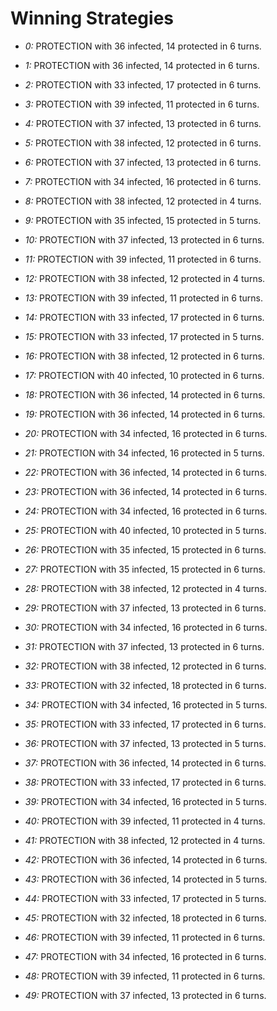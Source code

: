 # Winning Strategies

* _0:_ PROTECTION with 36 infected, 14 protected in 6 turns.


* _1:_ PROTECTION with 36 infected, 14 protected in 6 turns.


* _2:_ PROTECTION with 33 infected, 17 protected in 6 turns.


* _3:_ PROTECTION with 39 infected, 11 protected in 6 turns.


* _4:_ PROTECTION with 37 infected, 13 protected in 6 turns.


* _5:_ PROTECTION with 38 infected, 12 protected in 6 turns.


* _6:_ PROTECTION with 37 infected, 13 protected in 6 turns.


* _7:_ PROTECTION with 34 infected, 16 protected in 6 turns.


* _8:_ PROTECTION with 38 infected, 12 protected in 4 turns.


* _9:_ PROTECTION with 35 infected, 15 protected in 5 turns.


* _10:_ PROTECTION with 37 infected, 13 protected in 6 turns.


* _11:_ PROTECTION with 39 infected, 11 protected in 6 turns.


* _12:_ PROTECTION with 38 infected, 12 protected in 4 turns.


* _13:_ PROTECTION with 39 infected, 11 protected in 6 turns.


* _14:_ PROTECTION with 33 infected, 17 protected in 6 turns.


* _15:_ PROTECTION with 33 infected, 17 protected in 5 turns.


* _16:_ PROTECTION with 38 infected, 12 protected in 6 turns.


* _17:_ PROTECTION with 40 infected, 10 protected in 6 turns.


* _18:_ PROTECTION with 36 infected, 14 protected in 6 turns.


* _19:_ PROTECTION with 36 infected, 14 protected in 6 turns.


* _20:_ PROTECTION with 34 infected, 16 protected in 6 turns.


* _21:_ PROTECTION with 34 infected, 16 protected in 5 turns.


* _22:_ PROTECTION with 36 infected, 14 protected in 6 turns.


* _23:_ PROTECTION with 36 infected, 14 protected in 6 turns.


* _24:_ PROTECTION with 34 infected, 16 protected in 6 turns.


* _25:_ PROTECTION with 40 infected, 10 protected in 5 turns.


* _26:_ PROTECTION with 35 infected, 15 protected in 6 turns.


* _27:_ PROTECTION with 35 infected, 15 protected in 6 turns.


* _28:_ PROTECTION with 38 infected, 12 protected in 4 turns.


* _29:_ PROTECTION with 37 infected, 13 protected in 6 turns.


* _30:_ PROTECTION with 34 infected, 16 protected in 6 turns.


* _31:_ PROTECTION with 37 infected, 13 protected in 6 turns.


* _32:_ PROTECTION with 38 infected, 12 protected in 6 turns.


* _33:_ PROTECTION with 32 infected, 18 protected in 6 turns.


* _34:_ PROTECTION with 34 infected, 16 protected in 5 turns.


* _35:_ PROTECTION with 33 infected, 17 protected in 6 turns.


* _36:_ PROTECTION with 37 infected, 13 protected in 5 turns.


* _37:_ PROTECTION with 36 infected, 14 protected in 6 turns.


* _38:_ PROTECTION with 33 infected, 17 protected in 6 turns.


* _39:_ PROTECTION with 34 infected, 16 protected in 5 turns.


* _40:_ PROTECTION with 39 infected, 11 protected in 4 turns.


* _41:_ PROTECTION with 38 infected, 12 protected in 4 turns.


* _42:_ PROTECTION with 36 infected, 14 protected in 6 turns.


* _43:_ PROTECTION with 36 infected, 14 protected in 5 turns.


* _44:_ PROTECTION with 33 infected, 17 protected in 5 turns.


* _45:_ PROTECTION with 32 infected, 18 protected in 6 turns.


* _46:_ PROTECTION with 39 infected, 11 protected in 6 turns.


* _47:_ PROTECTION with 34 infected, 16 protected in 6 turns.


* _48:_ PROTECTION with 39 infected, 11 protected in 6 turns.


* _49:_ PROTECTION with 37 infected, 13 protected in 6 turns.


